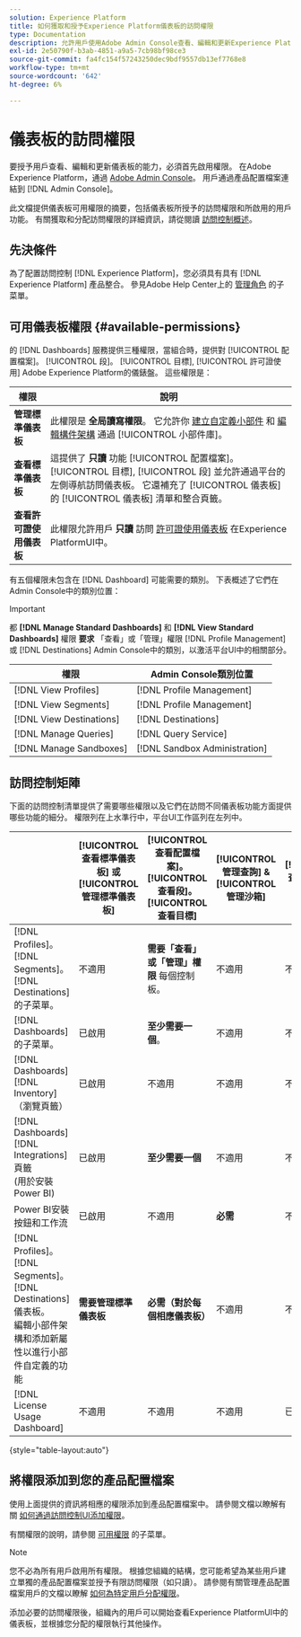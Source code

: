 ```yaml
---
solution: Experience Platform
title: 如何獲取和授予Experience Platform儀表板的訪問權限
type: Documentation
description: 允許用戶使用Adobe Admin Console查看、編輯和更新Experience Platform儀表板。
exl-id: 2e50790f-b3ab-4851-a9a5-7cb98bf98ce3
source-git-commit: fa4fc154f57243250dec9bdf9557db13ef7768e8
workflow-type: tm+mt
source-wordcount: '642'
ht-degree: 6%

---
```


# 儀表板的訪問權限

要授予用戶查看、編輯和更新儀表板的能力，必須首先啟用權限。 在Adobe Experience Platform，通過 [Adobe Admin Console](https://adminconsole.adobe.com/)。 用戶通過產品配置檔案連結到 [!DNL Admin Console]。

此文檔提供儀表板可用權限的摘要，包括儀表板所授予的訪問權限和所啟用的用戶功能。 有關獲取和分配訪問權限的詳細資訊，請從閱讀 [訪問控制概述](../access-control/home.md)。

## 先決條件

為了配置訪問控制 [!DNL Experience Platform]，您必須具有具有 [!DNL Experience Platform] 產品整合。 參見Adobe Help Center上的 [管理角色](https://helpx.adobe.com/enterprise/using/admin-roles.html) 的子菜單。

## 可用儀表板權限 {#available-permissions}

的 [!DNL Dashboards] 服務提供三種權限，當組合時，提供對 [!UICONTROL 配置檔案]。 [!UICONTROL 段]。 [!UICONTROL 目標], [!UICONTROL 許可證使用] Adobe Experience Platform的儀錶盤。 這些權限是：

| 權限 | 說明 |
|---|---|
| **管理標準儀表板** | 此權限是 **全局讀寫權限**。 它允許你 [建立自定義小部件](./customize/custom-widgets.md) 和 [編輯構件架構](./customize/edit-schema.md) 通過 [!UICONTROL 小部件庫]。 |
| **查看標準儀表板** | 這提供了 **只讀** 功能 [!UICONTROL 配置檔案]。 [!UICONTROL 目標], [!UICONTROL 段] 並允許通過平台的左側導航訪問儀表板。 它還補充了 [!UICONTROL 儀表板] 的 [!UICONTROL 儀表板] 清單和整合頁籤。 |
| **查看許可證使用儀表板** | 此權限允許用戶 **只讀** 訪問 [許可證使用儀表板](./guides/license-usage.md) 在Experience PlatformUI中。 |

有五個權限未包含在 [!DNL Dashboard] 可能需要的類別。 下表概述了它們在Admin Console中的類別位置：

>[!IMPORTANT]
>
>都 **[!DNL Manage Standard Dashboards]** 和 **[!DNL View Standard Dashboards]** 權限 **要求** 「查看」或「管理」權限 [!DNL Profile Management] 或 [!DNL Destinations] Admin Console中的類別，以激活平台UI中的相關部分。

| 權限 | Admin Console類別位置 |
|---|---|
| [!DNL View Profiles] | [!DNL Profile Management] |
| [!DNL View Segments] | [!DNL Profile Management] |
| [!DNL View Destinations] | [!DNL Destinations] |
| [!DNL Manage Queries] | [!DNL Query Service] |
| [!DNL Manage Sandboxes] | [!DNL Sandbox Administration] |

## 訪問控制矩陣

下面的訪問控制清單提供了需要哪些權限以及它們在訪問不同儀表板功能方面提供哪些功能的細分。 權限列在上水準行中，平台UI工作區列在左列中。

|  | [!UICONTROL 查看標準儀表板] 或 [!UICONTROL 管理標準儀表板] | [!UICONTROL 查看配置檔案]。<br/>[!UICONTROL 查看段]。<br/> [!UICONTROL 查看目標] | [!UICONTROL 管理查詢] &amp; [!UICONTROL 管理沙箱] | [!UICONTROL 查看許可證使用儀表板] |
|---|---|---|---|---|
| [!DNL Profiles]。<br/>[!DNL Segments]。<br/>[!DNL Destinations] 的子菜單。 | 不適用 | **需要「查看」或「管理」權限** 每個控制板。 | 不適用 | 不適用 |
| [!DNL Dashboards] 的子菜單。 | 已啟用 | **至少需要一個**。 | 不適用 | 不適用 |
| [!DNL Dashboards] [!DNL Inventory] <br/>（瀏覽頁籤） | 已啟用 | 不適用 | 不適用 | 不適用 |
| [!DNL Dashboards] [!DNL Integrations] 頁籤 <br/>(用於安裝Power BI) | 已啟用 | **至少需要一個** | 不適用 | 不適用 |
| Power BI安裝按鈕和工作流 | 已啟用 | 不適用 | **必需** | 不適用 |
| [!DNL Profiles]。<br/>[!DNL Segments]。<br/>[!DNL Destinations] 儀表板。<br/>編輯小部件架構和添加新屬性以進行小部件自定義的功能 | **需要管理標準儀表板** | **必需（對於每個相應儀表板）** | 不適用 | 不適用 |
| [!DNL License Usage Dashboard] | 不適用 | 不適用 | 不適用 | 已啟用 |

{style="table-layout:auto"}

## 將權限添加到您的產品配置檔案

使用上面提供的資訊將相應的權限添加到產品配置檔案中。 請參閱文檔以瞭解有關 [如何通過訪問控制UI添加權限](../access-control/ui/permissions.md)。

有關權限的說明，請參閱 [可用權限](#available-permissions) 的子菜單。

>[!NOTE]
>
>您不必為所有用戶啟用所有權限。 根據您組織的結構，您可能希望為某些用戶建立單獨的產品配置檔案並授予有限訪問權限（如只讀）。 請參閱有關管理產品配置檔案用戶的文檔以瞭解 [如何為特定用戶分配權限](../access-control/ui/users.md)。

添加必要的訪問權限後，組織內的用戶可以開始查看Experience PlatformUI中的儀表板，並根據您分配的權限執行其他操作。
